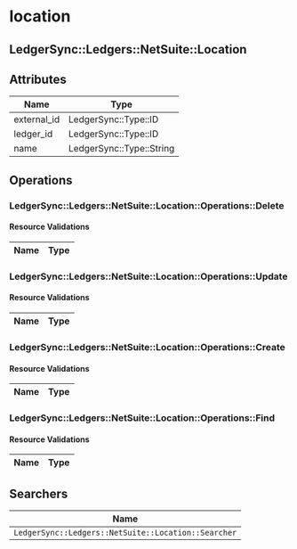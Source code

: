 # location

## LedgerSync::Ledgers::NetSuite::Location

## Attributes

| Name        | Type                     |
|-------------|--------------------------|
| external_id | LedgerSync::Type::ID     |
| ledger_id   | LedgerSync::Type::ID     |
| name        | LedgerSync::Type::String |

## Operations

### LedgerSync::Ledgers::NetSuite::Location::Operations::Delete

#### Resource Validations

| Name | Type |
|------|------|

### LedgerSync::Ledgers::NetSuite::Location::Operations::Update

#### Resource Validations

| Name | Type |
|------|------|

### LedgerSync::Ledgers::NetSuite::Location::Operations::Create

#### Resource Validations

| Name | Type |
|------|------|

### LedgerSync::Ledgers::NetSuite::Location::Operations::Find

#### Resource Validations

| Name | Type |
|------|------|

## Searchers

| Name                                                |
|-----------------------------------------------------|
| `LedgerSync::Ledgers::NetSuite::Location::Searcher` |
